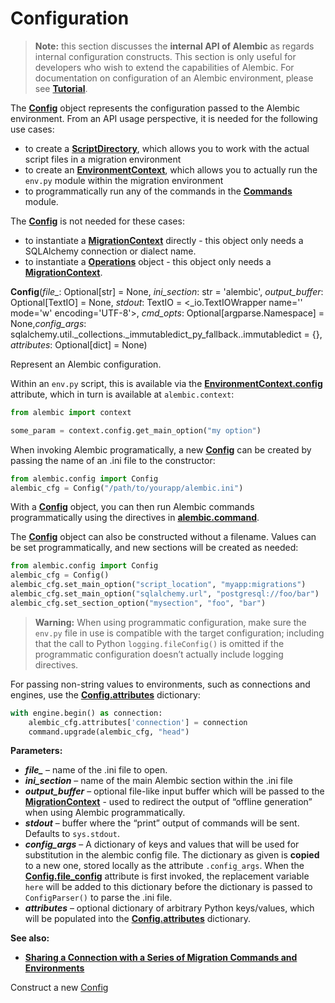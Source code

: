 # Configuration

[Tutorial]: ../en/../tutorial.html
[Config]: #alembic.config.Config
[ScriptDirectory]: ../en/script.html#alembic.script.ScriptDirectory
[EnvironmentContext]: ../en/runtime.html#alembic.runtime.environment.EnvironmentContext
[Commands]: ../en/commands.html#alembic-command-toplevel
[MigrationContext]: ../en/runtime.html#alembic.runtime.migration.MigrationContext
[Operations]: ../en/../ops.html#alembic.operations.Operations
[EnvironmentContext.config]: ../en/runtime.html#alembic.runtime.environment.EnvironmentContext.config
[alembic.command]: ../en/commands.html#module-alembic.command
[Config.attributes]: #alembic.config.Config.attributes
[Config.file_config]: #alembic.config.Config.file_config
[Sharing a Connection with a Series of Migration Commands and Environments]: ../en/../cookbook.html#connection-sharing

> **Note:** this section discusses the **internal API of Alembic** as regards internal configuration constructs. This section is only useful for developers who wish to extend the capabilities of Alembic. For documentation on configuration of an Alembic environment, please see **[Tutorial]**.

The **[Config]** object represents the configuration passed to the Alembic environment. From an API usage perspective, it is needed for the following use cases:

* to create a **[ScriptDirectory]**, which allows you to work with the actual script files in a migration environment
* to create an **[EnvironmentContext]**, which allows you to actually run the `env.py` module within the migration environment
* to programmatically run any of the commands in the **[Commands]** module.

The **[Config]** is not needed for these cases:

* to instantiate a **[MigrationContext]** directly - this object only needs a SQLAlchemy connection or dialect name.
* to instantiate a **[Operations]** object - this object only needs a **[MigrationContext]**.

**Config**(*file_*:  Optional\[str\] = None, *ini_section*:  str = 'alembic', *output_buffer*:  Optional\[TextIO\] = None, *stdout*:  TextIO = <_io.TextIOWrapper name='<stdout>' mode='w' encoding='UTF-8'>, *cmd_opts*:  Optional\[argparse.Namespace\] = None,*config_args*:  sqlalchemy.util._collections._immutabledict_py_fallback.<locals>.immutabledict = {}, *attributes*:  Optional\[dict\] = None)

Represent an Alembic configuration.

Within an `env.py` script, this is available via the **[EnvironmentContext.config]** attribute, which in turn is available at `alembic.context`:

```python
from alembic import context

some_param = context.config.get_main_option("my option")
```

When invoking Alembic programatically, a new **[Config]** can be created by passing the name of an .ini file to the constructor:

```python
from alembic.config import Config
alembic_cfg = Config("/path/to/yourapp/alembic.ini")
```

With a **[Config]** object, you can then run Alembic commands programmatically using the directives in **[alembic.command]**.

The **[Config]** object can also be constructed without a filename. Values can be set programmatically, and new sections will be created as needed:

```python
from alembic.config import Config
alembic_cfg = Config()
alembic_cfg.set_main_option("script_location", "myapp:migrations")
alembic_cfg.set_main_option("sqlalchemy.url", "postgresql://foo/bar")
alembic_cfg.set_section_option("mysection", "foo", "bar")
```

> **Warning:** When using programmatic configuration, make sure the `env.py` file in use is compatible with the target configuration; including that the call to Python `logging.fileConfig()` is omitted if the programmatic configuration doesn’t actually include logging directives.

For passing non-string values to environments, such as connections and engines, use the **[Config.attributes]** dictionary:

```python
with engine.begin() as connection:
    alembic_cfg.attributes['connection'] = connection
    command.upgrade(alembic_cfg, "head")
```

**Parameters:**

* ***file_*** – name of the .ini file to open.
* ***ini_section*** – name of the main Alembic section within the .ini file
* ***output_buffer*** – optional file-like input buffer which will be passed to the **[MigrationContext]** - used to redirect the output of “offline generation” when using Alembic programmatically.
* ***stdout*** – buffer where the “print” output of commands will be sent. Defaults to `sys.stdout`.
* ***config_args*** – A dictionary of keys and values that will be used for substitution in the alembic config file. The dictionary as given is **copied** to a new one, stored locally as the attribute `.config_args`. When the **[Config.file_config]** attribute is first invoked, the replacement variable `here` will be added to this dictionary before the dictionary is passed to `ConfigParser()` to parse the .ini file.
* ***attributes*** – optional dictionary of arbitrary Python keys/values, which will be populated into the **[Config.attributes]** dictionary.

**See also:**

* **[Sharing a Connection with a Series of Migration Commands and Environments]**

Construct a new [Config]
